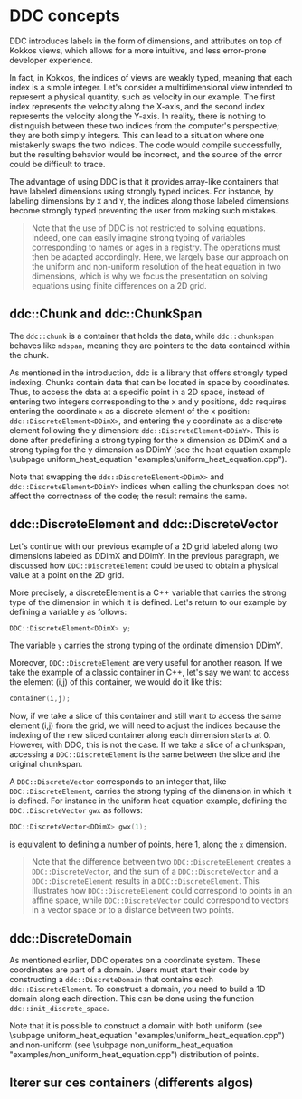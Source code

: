 # DDC concepts

<!--
Copyright (C) The DDC development team, see COPYRIGHT.md file

SPDX-License-Identifier: MIT
-->

DDC introduces labels in the form of dimensions, and attributes on top of Kokkos views, which allows for a more intuitive, and less error-prone developer experience.

In fact, in Kokkos, the indices of views are weakly typed, meaning that each index is a simple integer. Let's consider a multidimensional view intended to represent a physical quantity, such as velocity in our example. The first index represents the velocity along the X-axis, and the second index represents the velocity along the Y-axis. In reality, there is nothing to distinguish between these two indices from the computer's perspective; they are both simply integers. This can lead to a situation where one mistakenly swaps the two indices. The code would compile successfully, but the resulting behavior would be incorrect, and the source of the error could be difficult to trace.

The advantage of using DDC is that it provides array-like containers that have labeled dimensions using strongly typed indices. For instance, by labeling dimensions by `X` and `Y`, the indices along those labeled dimensions become strongly typed preventing the user from making such mistakes. 

> Note that the use of DDC is not restricted to solving equations. Indeed, one can easily imagine strong typing of variables corresponding to names or ages in a registry. The operations must then be adapted accordingly. Here, we largely base our approach on the uniform and non-uniform resolution of the heat equation in two dimensions, which is why we focus the presentation on solving equations using finite differences on a 2D grid.

## ddc::Chunk and ddc::ChunkSpan

The `ddc::chunk` is a container that holds the data, while `ddc::chunkspan` behaves like `mdspan`, meaning they are pointers to the data contained within the chunk.

As mentioned in the introduction, ddc is a library that offers strongly typed indexing. Chunks contain data that can be located in space by coordinates. Thus, to access the data at a specific point in a 2D space, instead of entering two integers corresponding to the x and y positions, ddc requires entering the  coordinate `x` as a discrete element of the x position: `ddc::DiscreteElement<DDimX>`, and entering the `y` coordinate as a discrete element following the y dimension: `ddc::DiscreteElement<DDimY>`. This is done after predefining a strong typing for the x dimension as DDimX and a strong typing for the y dimension as DDimY (see the heat equation example \subpage uniform_heat_equation "examples/uniform_heat_equation.cpp"). 

Note that swapping the `ddc::DiscreteElement<DDimX>` and `ddc::DiscreteElement<DDimY>` indices when calling the chunkspan does not affect the correctness of the code; the result remains the same.

## ddc::DiscreteElement and ddc::DiscreteVector

Let's continue with our previous example of a 2D grid labeled along two dimensions labeled as DDimX and DDimY. In the previous paragraph, we discussed how `DDC::DiscreteElement` could be used to obtain a physical value at a point on the 2D grid. 

More precisely, a discreteElement is a C++ variable that carries the strong type of the dimension in which it is defined. Let's return to our example by defining a variable `y` as follows:

```cpp
DDC::DiscreteElement<DDimX> y;
```

The variable `y` carries the strong typing of the ordinate dimension DDimY. 

Moreover, `DDC::DiscreteElement` are very useful for another reason. If we take the example of a classic container in C++, let's say we want to access the element (i,j) of this container, we would do it like this:

```cpp
container(i,j);
```

Now, if we take a slice of this container and still want to access the same element (i,j) from the grid, we will need to adjust the indices because the indexing of the new sliced container along each dimension starts at 0. However, with DDC, this is not the case. If we take a slice of a chunkspan, accessing a `DDC::DiscreteElement` is the same between the slice and the original chunkspan. 

A `DDC::DiscreteVector` corresponds to an integer that, like `DDC::DiscreteElement`, carries the strong typing of the dimension in which it is defined. For instance in the uniform heat equation example, defining the `DDC::DiscreteVector` `gwx` as follows: 

```cpp 
DDC::DiscreteVector<DDimX> gwx(1);
```

is equivalent to defining a number of points, here 1, along the `x` dimension.

> Note that the difference between two `DDC::DiscreteElement` creates a `DDC::DiscreteVector`, and the sum of a `DDC::DiscreteVector` and a `DDC::DiscreteElement` results in a `DDC::DiscreteElement`. This illustrates how `DDC::DiscreteElement` could correspond to points in an affine space, while `DDC::DiscreteVector` could correspond to vectors in a vector space or to a distance between two points.

## ddc::DiscreteDomain

As mentioned earlier, DDC operates on a coordinate system. These coordinates are part of a domain. Users must start their code by constructing a `ddc::DiscreteDomain` that contains each `ddc::DiscreteElement`. To construct a domain, you need to build a 1D domain along each direction. This can be done using the function `ddc::init_discrete_space`. 

Note that it is possible to construct a domain with both uniform (see \subpage uniform_heat_equation "examples/uniform_heat_equation.cpp") and non-uniform (see \subpage non_uniform_heat_equation "examples/non_uniform_heat_equation.cpp") distribution of points.

## Iterer sur ces containers (differents algos)
